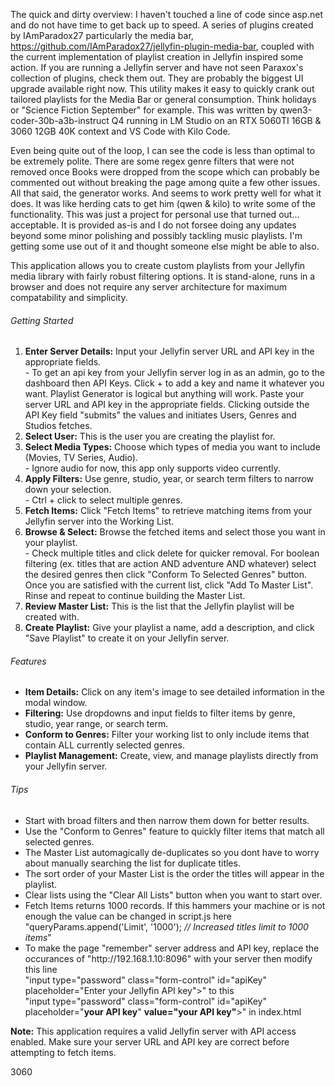 The quick and dirty overview: I haven't touched a line of code since asp.net and do not have time to get back up to speed. A series of plugins created by IAmParadox27 particularly the media bar, https://github.com/IAmParadox27/jellyfin-plugin-media-bar, coupled with the current implementation of playlist creation in Jellyfin inspired some action. If you are running a Jellyfin server and have not seen Paraxox's collection of plugins, check them out. They are probably the biggest UI upgrade available right now. This utility makes it easy to quickly crank out tailored playlists for the Media Bar or general consumption. Think holidays or "Science Fiction September" for example. This was written by qwen3-coder-30b-a3b-instruct Q4 running in LM Studio on an RTX 5060TI 16GB & 3060 12GB 40K context and VS Code with Kilo Code. 

Even being quite out of the loop, I can see the code is less than optimal to be extremely polite. There are some regex genre filters that were not removed once Books were dropped from the scope which can probably be commented out without breaking the page among quite a few other issues. All that said, the generator works. And seems to work pretty well for what it does. It was like herding cats to get him (qwen & kilo) to write some of the functionality. This was just a project for personal use that turned out... acceptable. It is provided as-is and I do not forsee doing any updates beyond some minor polishing and possibly tackling music playlists. I'm getting some use out of it and thought someone else might be able to also.

This application allows you to create custom playlists from your Jellyfin media library with fairly robust filtering options. It is stand-alone, runs in a browser and does not require any server architecture for maximum compatability and simplicity.

<h6>Getting Started</h6>
                        <ol>
                            <li><strong>Enter Server Details:</strong> Input your Jellyfin server URL and API key in the appropriate fields.<br>
                                - To get an api key from your Jellyfin server log in as an admin, go to the dashboard then API Keys. Click + to add a key and name it whatever you want. Playlist Generator is logical but anything will work. Paste your server URL and API key in the appropriate fields. Clicking outside the API Key field "submits" the values and initiates Users, Genres and Studios fetches.</li>
                            <li><strong>Select User:</strong> This is the user you are creating the playlist for.</li>
                            <li><strong>Select Media Types:</strong> Choose which types of media you want to include (Movies, TV Series, Audio).<br>- Ignore audio for now, this app only supports video currently.</li>
                            <li><strong>Apply Filters:</strong> Use genre, studio, year, or search term filters to narrow down your selection.<br>- Ctrl + click to select multiple genres.</li>
                            <li><strong>Fetch Items:</strong> Click "Fetch Items" to retrieve matching items from your Jellyfin server into the Working List.</li>
                            <li><strong>Browse & Select:</strong> Browse the fetched items and select those you want in your playlist.<br>- Check multiple titles and click delete for quicker removal. For boolean filtering (ex. titles that are action AND adventure AND whatever) select the desired genres then click "Conform To Selected Genres" button. Once you are satisfied with the current list, click "Add To Master List". Rinse and repeat to continue building the Master List.</li>
                            <li><strong>Review Master List:</strong> This is the list that the Jellyfin playlist will be created with.</li>
                            <li><strong>Create Playlist:</strong> Give your playlist a name, add a description, and click "Save Playlist" to create it on your Jellyfin server.</li>
                        </ol>
<h6>Features</h6>
                        <ul>
                            <li><strong>Item Details:</strong> Click on any item's image to see detailed information in the modal window.</li>
                            <li><strong>Filtering:</strong> Use dropdowns and input fields to filter items by genre, studio, year range, or search term.</li>
                            <li><strong>Conform to Genres:</strong> Filter your working list to only include items that contain ALL currently selected genres.</li>
                            <li><strong>Playlist Management:</strong> Create, view, and manage playlists directly from your Jellyfin server.</li>
                        </ul>
<h6>Tips</h6>
                        <ul>
                            <li>Start with broad filters and then narrow them down for better results.</li>
                            <li>Use the "Conform to Genres" feature to quickly filter items that match all selected genres.</li>
                            <li>The Master List automagically de-duplicates so you dont have to worry about manually searching the list for duplicate titles.</li>
                            <li>The sort order of your Master List is the order the titles will appear in the playlist.</li>
                            <li>Clear lists using the "Clear All Lists" button when you want to start over.</li>
                            <li>Fetch Items returns 1000 records. If this hammers your machine or is not enough the value can be changed in script.js here "queryParams.append('Limit', '1000'); <i>// Increased titles limit to 1000 items</i>"</li>
                            <li>To make the page "remember" server address and API key, replace the occurances of "http://192.168.1.10:8096" with your server then modify this line<br>"input type="password" class="form-control" id="apiKey" placeholder="Enter your Jellyfin API key">" to this<br>"input type="password" class="form-control" id="apiKey" placeholder="<b>your API key</b>" <b>value="your API key"</b>>" in index.html</li>
                        </ul>
                        <p><strong>Note:</strong> This application requires a valid Jellyfin server with API access enabled. Make sure your server URL and API key are correct before attempting to fetch items.</p>
3060
